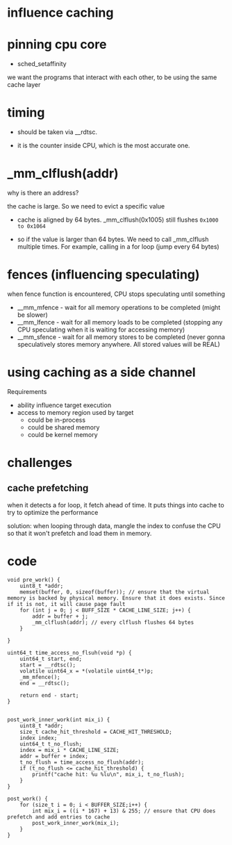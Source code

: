 # influence caching 
# pinning cpu core

- sched_setaffinity

we want the programs that interact with each other, to be using the same cache layer

# timing 

- should be taken via __rdtsc. 

- it is the counter inside CPU, which is the most accurate one.

# _mm_clflush(addr)

why is there an address?

the cache is large. So we need to evict a specific value

- cache is aligned by 64 bytes. _mm_clflush(0x1005) still flushes `0x1000 to 0x1064`

- so if the value is larger than 64 bytes. We need to call _mm_clflush multiple times. For example, calling in a for loop (jump every 64 bytes)

# fences (influencing speculating)

when fence function is encountered, CPU stops speculating until something

- __mm_mfence - wait for all memory operations to be completed (might be slower)
- __mm_lfence - wait for all memory loads to be completed (stopping any CPU speculating when it is waiting for accessing memory)
- __mm_sfence - wait for all memory stores to be completed  (never gonna speculatively stores memory anywhere. All stored values will be REAL)


# using caching as a side channel

Requirements
- ability influence target execution 
- access to memory region used by target 
	- could be in-process
	- could be shared memory 
	- could be kernel memory


# challenges
## cache prefetching

when it detects a for loop, it fetch ahead of time. It puts things into cache to try to optimize the performance

solution: when looping through data, mangle the index to confuse the CPU so that it won't prefetch and load them in memory.


# code

```
void pre_work() {
	uint8_t *addr;
	memset(buffer, 0, sizeof(buffer)); // ensure that the virtual memory is backed by physical memory. Ensure that it does exists. Since if it is not, it will cause page fault
	for (int j = 0; j < BUFF_SIZE * CACHE_LINE_SIZE; j++) {
		addr = buffer + j;
		_mm_clflush(addr); // every clflush flushes 64 bytes
	}

}

uint64_t time_access_no_flsuh(void *p) {
	uint64_t start, end;
	start = __rdtsc();
	volatile uint64_x = *(volatile uint64_t*)p;
	_mm_mfence();
	end = __rdtsc();
	
	return end - start;
}


post_work_inner_work(int mix_i) {
	uint8_t *addr;
	size_t cache_hit_threshold = CACHE_HIT_THRESHOLD;
	index index;
	uint64_t t_no_flush;
	index = mix_i * CACHE_LINE_SIZE;
	addr = buffer + index;
	t_no_flush = time_access_no_flush(addr);
	if (t_no_flush <= cache_hit_threshold) {
		printf("cache hit: %u %lu\n", mix_i, t_no_flush);
	}
}

post_work() {
	for (size_t i = 0; i < BUFFER_SIZE;i++) {
		int mix_i = ((i * 167) + 13) & 255; // ensure that CPU does prefetch and add entries to cache
		post_work_inner_work(mix_i);
	}	
}
```









